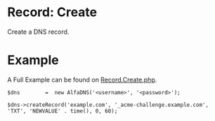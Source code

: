 # Record: Create
Create a DNS record.

# Example
A Full Example can be found on [Record.Create.php](Record.Create.php).

```!php
$dns		=  new AlfaDNS('<username>', '<password>');

$dns->createRecord('example.com', '_acme-challenge.example.com', 'TXT', 'NEWVALUE' . time(), 0, 60);
```
